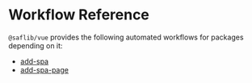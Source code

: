 # Workflow Reference

`@saflib/vue` provides the following automated workflows for packages depending on it:

- [add-spa](./add-spa.md)
- [add-spa-page](./add-spa-page.md)
